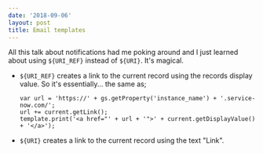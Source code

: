 ```yaml
---
date: '2018-09-06'
layout: post
title: Email templates
---
```


All this talk about notifications had me poking around and I just
learned about using `${URI_REF}` instead of `${URI}`. It's magical.

-   `${URI_REF}` creates a link to the current record using the records
    display value. So it's essentially... the same as;

    ``` {.js}
    var url = 'https://' + gs.getProperty('instance_name') + '.service-now.com/';
    url += current.getLink();
    template.print('<a href="' + url + '">' + current.getDisplayValue() + '</a>');
    ```

-   `${URI}` creates a link to the current record using the text "Link".
